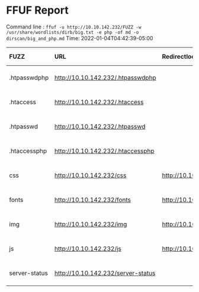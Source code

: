# FFUF Report

  Command line : `ffuf -u http://10.10.142.232/FUZZ -w /usr/share/wordlists/dirb/big.txt -e php -of md -o dirscan/big_and_php.md`
  Time: 2022-01-04T04:42:39-05:00

  | FUZZ | URL | Redirectlocation | Position | Status Code | Content Length | Content Words | Content Lines | Content Type | ResultFile |
  | :- | :-- | :--------------- | :---- | :------- | :---------- | :------------- | :------------ | :--------- | :----------- |
  | .htpasswdphp | http://10.10.142.232/.htpasswdphp |  | 32 | 403 | 278 | 20 | 10 | text/html; charset=iso-8859-1 |  |
  | .htaccess | http://10.10.142.232/.htaccess |  | 29 | 403 | 278 | 20 | 10 | text/html; charset=iso-8859-1 |  |
  | .htpasswd | http://10.10.142.232/.htpasswd |  | 31 | 403 | 278 | 20 | 10 | text/html; charset=iso-8859-1 |  |
  | .htaccessphp | http://10.10.142.232/.htaccessphp |  | 30 | 403 | 278 | 20 | 10 | text/html; charset=iso-8859-1 |  |
  | css | http://10.10.142.232/css | http://10.10.142.232/css/ | 11033 | 301 | 312 | 20 | 10 | text/html; charset=iso-8859-1 |  |
  | fonts | http://10.10.142.232/fonts | http://10.10.142.232/fonts/ | 15589 | 301 | 314 | 20 | 10 | text/html; charset=iso-8859-1 |  |
  | img | http://10.10.142.232/img | http://10.10.142.232/img/ | 18927 | 301 | 312 | 20 | 10 | text/html; charset=iso-8859-1 |  |
  | js | http://10.10.142.232/js | http://10.10.142.232/js/ | 20379 | 301 | 311 | 20 | 10 | text/html; charset=iso-8859-1 |  |
  | server-status | http://10.10.142.232/server-status |  | 32429 | 403 | 278 | 20 | 10 | text/html; charset=iso-8859-1 |  |
  